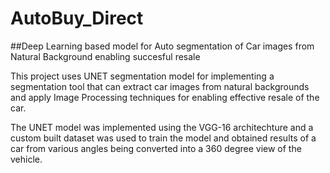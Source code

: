 # AutoBuy_Direct

##Deep Learning based model for Auto segmentation of Car images from Natural Background enabling succesful resale


This project uses UNET segmentation model for implementing a segmentation tool that can extract car images from natural backgrounds and apply Image Processing techniques for enabling effective resale of the car.

The UNET model was implemented using the VGG-16 architechture and a custom built dataset was used to train the model and obtained results of a car from various angles being converted into a 360 degree view of the vehicle.

